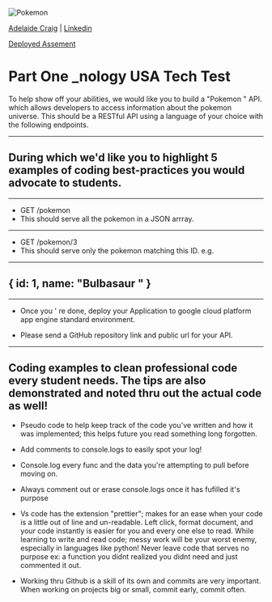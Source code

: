 ![Pokemon](https://pluspng.com/img-png/pokemon-logo-png-pokemon-logo-on-gradient-1600.png)

[Adelaide Craig](https://github.com/ayyyecraig) | [Linkedin](https://www.linkedin.com/in/adelaide-craig-00066b1a9/)


[Deployed Assement](https://pokeapiadelaide.herokuapp.com/24)


# Part One _nology USA Tech Test
To help show off your abilities, we would like you to build a
"Pokemon
" API.
 which allows developers to access
information about the pokemon universe. This should be a RESTful API using a language of your choice with
the following endpoints.

---
## During which we'd like you to highlight 5 examples of coding best-practices you would advocate to students.
-----
- GET /pokemon
- This should serve all the pokemon in a JSON arrray.
-------
- GET /pokemon/3
- This should serve only the pokemon matching this ID. e.g.
-----
{ id: 1, name:
"Bulbasaur
" }
----
-------
- Once
you
'
re done, deploy your Application to google cloud platform app engine standard environment.


- Please send a GitHub repository link and public url for your API. 


-----   
## Coding examples to clean professional code every student needs. The tips are also demonstrated and noted thru out the actual code as well! 

- Pseudo code to help keep track of the code you've written and how it was implemented; this helps future you read something long forgotten.

- Add comments to console.logs to easily spot your log! 

- Console.log every func and the data you're attempting to pull before moving on. 

- Always comment out or erase console.logs once it has fufilled it's purpose 

- Vs code has the extension "prettier"; makes for an ease when your code is a little out of line and un-readable. Left click, format document, and your code instantly is easier for you and every one else to read. While learning to write and read code; messy work will be your worst enemy, especially in languages like python!  Never leave code that serves no purpose ex: a function you didnt realized you didnt need and just commented it out.

- Working thru Github is a skill of its own and commits are very important. When working on projects big or small, commit early, commit often. 

